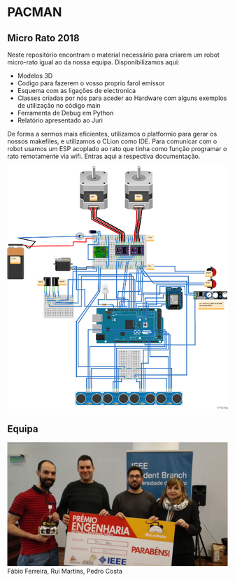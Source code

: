 # PACMAN
## Micro Rato 2018
Neste repositório encontram o material necessário para criarem um robot micro-rato igual ao da nossa equipa. Disponibilizamos aqui:

* Modelos 3D
* Codigo para fazerem o vosso proprio farol emissor
* Esquema com as ligações de electronica
* Classes criadas por nós para aceder ao Hardware com alguns exemplos de utilização no código main
* Ferramenta de Debug em Python
* Relatório apresentado ao Juri

De forma a sermos mais eficientes, utilizamos o platformio para gerar os nossos makefiles, e utilizamos o CLion como IDE. Para comunicar com o robot usamos um ESP acoplado ao rato que tinha como função programar o rato remotamente via wifi. Entras aqui a respectiva documentação.

![](Sketchs/Sketch%20Fritzing.png)

## Equipa

![](img/premio-engenharia.jpg)
Fábio Ferreira, Rui Martins, Pedro Costa
